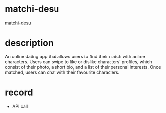 # matchi-desu
[matchi-desu](https://ngsuwen.github.io/matchi-desu) 
# description
An online dating app that allows users to find their match with anime characters. Users can swipe to like or dislike characters’ profiles, which consist of their photo, a short bio, and a list of their personal interests. Once matched, users can chat with their favourite characters. 
# record
- API call

